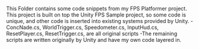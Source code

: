 This Folder contains some code snippets from my FPS Platformer project. This project is built on top the Unity FPS Sample project, so some code is unique, and other code is inserted into existing systems provided by Unity.
-ConcNade.cs, WorldTrigger.cs, Speedometer.cs, InputHud.cs, ResetPlayer.cs, ResetTrigger.cs, are all original scripts
-The remaining scripts are written originally by Unity and have my own code layered in.
